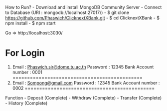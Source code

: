 How to Run?
    - Download and install MongoDB Community Server
    - Connect to Database (URI : mongodb://localhost:27017/)
    - $ git clone https://github.com/Phaswich/ClicknextXBank.git
    - $ cd ClicknextXBank
    - $ npm install
    - $ npm start
   
   Go => http://localhost:3030/

For Login
=============================================
1. Email : Phaswich.sir@dome.tu.ac.th
   Password : 12345
   Bank Account number : 0001
=============================================
2. Email : Sompong@gmail.com
   Password : 12345
   Bank Account number : 0002
=============================================

Function - Deposit (Complete)
         - Withdraw (Complete)
         - Transfer (Complete)
         - History (Complete)